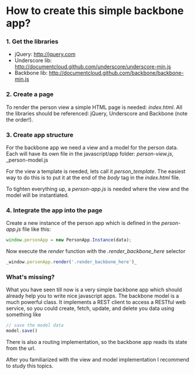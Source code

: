 # How to create this simple backbone app?

### 1. Get the libraries

* jQuery: http://jquery.com
* Underscore lib: http://documentcloud.github.com/underscore/underscore-min.js
* Backbone lib: http://documentcloud.github.com/backbone/backbone-min.js

### 2. Create a page

To render the person view a simple HTML page is needed: _index.html_.
All the libraries should be referenced: jQuery, Underscore and Backbone 
(note the order!).

### 3. Create app structure

For the backbone app we need a view and a model for the person data. Each will 
have its own file in the javascript/app folder:
_person-view.js_, _person-model.js

For the view a template is needed, lets call it _person_template_.
The easiest way to do this is to put it  at the end of the _body_ tag in the
_index.html_ file.

To tighten everything up, a _person-app.js_ is needed where the view and the model
will be instantiated.

### 4. Integrate the app into the page

Create a new instance of the person app which is defined in the 
_person-app.js_ file like this:

````javascript
window.personApp = new PersonApp.Instance(data);
````

Now execute the _render_ function with the _.render_backbone_here_ selector

````javascript
_window.personApp.render('.render_backbone_here')_
````

### What's missing?

What you have seen till now is a very simple backbone app which should already
help you to write nice javascript apps. The backbone model is a much powerful
class. It implements a REST client to access a RESTful web service, so you could
create, fetch, update, and delete you data using something like

````javascript
// save the model data
model.save()
````

There is also a routing implementation, so the backbone app reads its state from
the url.

After you familiarized with the view and model implementation I recommend to 
study this topics.